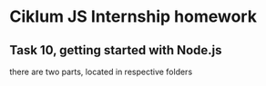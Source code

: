 # Ciklum JS Internship homework

## Task 10, getting started with Node.js
there are two parts, located in respective folders